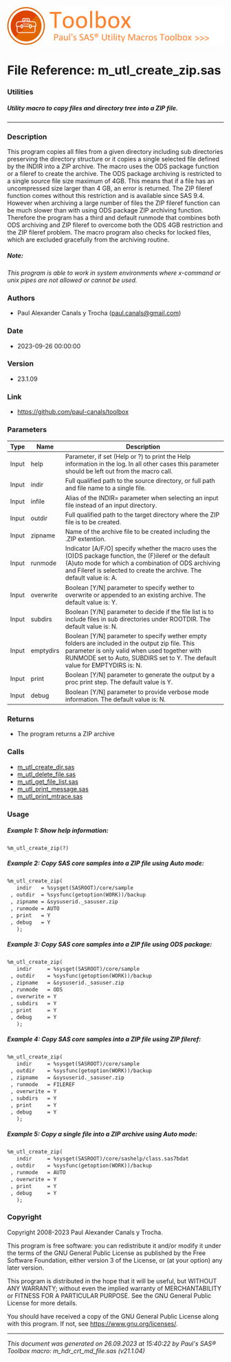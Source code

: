 ![../../misc/images/doc_banner.png](../../misc/images/doc_banner.png)
# 
# File Reference: m_utl_create_zip.sas

### Utilities

##### Utility macro to copy files and directory tree into a ZIP file.

***

### Description
This program copies all files from a given directory including sub directories preserving the directory structure or it copies a single selected file defined by the INDIR into a ZIP archive. The macro uses the ODS package function or a fileref to create the archive. The ODS package archiving is restricted to a single source file size maximum of 4GB. This means that if a file has an uncompressed size larger than 4 GB, an error is returned. The ZIP fileref function comes without this restriction and is available since SAS 9.4. However when archiving a large number of files the ZIP fileref function can be much slower than with using ODS package ZIP archiving function. Therefore the program has a third and default runmode that combines both ODS archiving and ZIP fileref to overcome both the ODS 4GB restriction and the ZIP fileref problem. The macro program also checks for locked files, which are excluded gracefully from the archiving routine.

##### *Note:*
*This program is able to work in system environments where x-command or unix pipes are not allowed or cannot be used.*

### Authors
* Paul Alexander Canals y Trocha (paul.canals@gmail.com)

### Date
* 2023-09-26 00:00:00

### Version
* 23.1.09

### Link
* https://github.com/paul-canals/toolbox

### Parameters
| Type | Name | Description |
| ---- | ---- | ----------- |
| Input | help | Parameter, if set (Help or ?) to print the Help information in the log. In all other cases this parameter should be left out from the macro call. |
| Input | indir | Full qualified path to the source directory, or full path and file name to a single file. |
| Input | infile | Alias of the INDIR= parameter when selecting an input file instead of an input directory. |
| Input | outdir | Full qualified path to the target directory where the ZIP file is to be created. |
| Input | zipname | Name of the archive file to be created including the .ZIP extention. |
| Input | runmode | Indicator [A/F/O] specify whether the macro uses the (O)DS package function, the (F)ileref or the default (A)uto mode for which a combination of ODS archiving and Fileref is selected to create the archive. The default value is: A. |
| Input | overwrite | Boolean [Y/N] parameter to specify wether to overwrite or appended to an existing archive. The default value is: Y. |
| Input | subdirs | Boolean [Y/N] parameter to decide if the file list is to include files in sub directories under ROOTDIR. The default value is: N. |
| Input | emptydirs | Boolean [Y/N] parameter to specify wether empty folders are included in the output zip file. This parameter is only valid when used together with RUNMODE set to Auto, SUBDIRS set to Y. The default value for EMPTYDIRS is: N. |
| Input | print | Boolean [Y/N] parameter to generate the output by a proc print step. The default value is Y. |
| Input | debug | Boolean [Y/N] parameter to provide verbose mode information. The default value is: N. |

### Returns
* The program returns a ZIP archive

### Calls
* [m_utl_create_dir.sas](m_utl_create_dir.md)
* [m_utl_delete_file.sas](m_utl_delete_file.md)
* [m_utl_get_file_list.sas](m_utl_get_file_list.md)
* [m_utl_print_message.sas](m_utl_print_message.md)
* [m_utl_print_mtrace.sas](m_utl_print_mtrace.md)

### Usage

##### Example 1: Show help information:
```sas
%m_utl_create_zip(?)
```

##### Example 2: Copy SAS core samples into a ZIP file using Auto mode:
```sas
%m_utl_create_zip(
   indir   = %sysget(SASROOT)/core/sample
 , outdir  = %sysfunc(getoption(WORK))/backup
 , zipname = &sysuserid._sasuser.zip
 , runmode = AUTO
 , print   = Y
 , debug   = Y
   );
```

##### Example 3: Copy SAS core samples into a ZIP file using ODS package:
```sas
%m_utl_create_zip(
   indir     = %sysget(SASROOT)/core/sample
 , outdir    = %sysfunc(getoption(WORK))/backup
 , zipname   = &sysuserid._sasuser.zip
 , runmode   = ODS
 , overwrite = Y
 , subdirs   = Y
 , print     = Y
 , debug     = Y
   );
```

##### Example 4: Copy SAS core samples into a ZIP file using ZIP fileref:
```sas
%m_utl_create_zip(
   indir     = %sysget(SASROOT)/core/sample
 , outdir    = %sysfunc(getoption(WORK))/backup
 , zipname   = &sysuserid._sasuser.zip
 , runmode   = FILEREF
 , overwrite = Y
 , subdirs   = Y
 , print     = Y
 , debug     = Y
   );
```

##### Example 5: Copy a single file into a ZIP archive using Auto mode:
```sas
%m_utl_create_zip(
   indir     = %sysget(SASROOT)/core/sashelp/class.sas7bdat
 , outdir    = %sysfunc(getoption(WORK))/backup
 , runmode   = AUTO
 , overwrite = Y
 , print     = Y
 , debug     = Y
   );
```

### Copyright
Copyright 2008-2023 Paul Alexander Canals y Trocha. 
 
This program is free software: you can redistribute it and/or modify 
it under the terms of the GNU General Public License as published by 
the Free Software Foundation, either version 3 of the License, or 
(at your option) any later version. 
 
This program is distributed in the hope that it will be useful, 
but WITHOUT ANY WARRANTY; without even the implied warranty of 
MERCHANTABILITY or FITNESS FOR A PARTICULAR PURPOSE. See the 
GNU General Public License for more details. 
 
You should have received a copy of the GNU General Public License 
along with this program. If not, see <https://www.gnu.org/licenses/>. 


***
*This document was generated on 26.09.2023 at 15:40:22  by Paul's SAS&reg; Toolbox macro: m_hdr_crt_md_file.sas (v21.1.04)*
